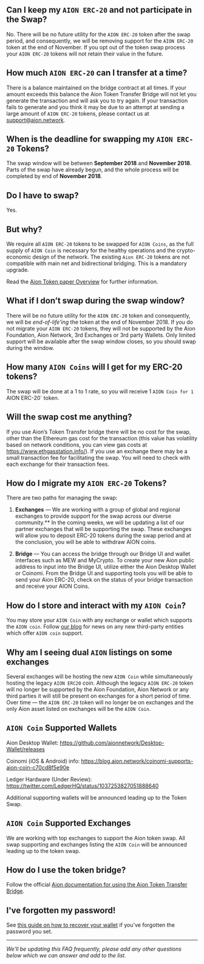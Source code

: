 ## Can I keep my `AION ERC-20` and not participate in the Swap?

No. There will be no future utility for the `AION ERC-20` token after the swap period, and consequently, we will be removing support for the `AION ERC-20` token at the end of November. If you opt out of the token swap process your `AION ERC-20` tokens will not retain their value in the future.

## How much `AION ERC-20` can I transfer at a time?

There is a balance maintained on the bridge contract at all times. If your amount exceeds this balance the Aion Token Transfer Bridge will not let you generate the transaction and will ask you to try again. If your transaction fails to generate and you think it may be due to an attempt at sending a large amount of `AION ERC-20` tokens, please contact us at <a href="mailto:support@aion.network">support@aion.network</a>.

## When is the deadline for swapping my `AION ERC-20` Tokens?

The swap window will be between **September 2018** and **November 2018**. Parts of the swap have already begun, and the whole process will be completed by end of **November 2018**.

## Do I have to swap?

Yes.

## But why?

We require all `AION ERC-20` tokens to be swapped for `AION Coins`, as the full supply of `AION Coin` is necessary for the healthy operations and the crypto-economic design of the network. The existing `Aion ERC-20` tokens are not compatible with main net and bidirectional bridging. This is a mandatory upgrade.

Read the <a href="https://aion.network/media/en-aion-token-overview-v2.pdf" target="_blank">Aion Token paper Overview</a>  for further information.

## What if I don’t swap during the swap window?

There will be no future utility for the `AION ERC-20` token and consequently, we will be _end-of-life’ing_ the token at the end of November 2018. If you do not migrate your `AION ERC-20` tokens, they will not be supported by the Aion Foundation, Aion Network, 3rd Exchanges or 3rd party Wallets. Only limited support will be available after the swap window closes, so you should swap during the window.

## How many `AION Coins` will I get for my ERC-20 tokens?

The swap will be done at a 1 to 1 rate, so you will receive 1 `AION Coin for 1 `AION ERC-20` token.

## Will the swap cost me anything?

If you use Aion’s Token Transfer bridge there will be no cost for the swap, other than the Ethereum gas cost for the transaction (this value has volatility based on network conditions, you can view gas costs at <a href="https://www.ethgasstation.info/" target="_blank">https://www.ethgasstation.info/</a>). If you use an exchange there may be a small transaction fee for facilitating the swap. You will need to check with each exchange for their transaction fees.

## How do I migrate my `AION ERC-20` Tokens?

There are two paths for managing the swap:

1) **Exchanges** — We are working with a group of global and regional exchanges to provide support for the swap across our diverse community.** In the coming weeks, we will be updating a list of our partner exchanges that will be supporting the swap. These exchanges will allow you to deposit ERC-20 tokens during the swap period and at the conclusion, you will be able to withdraw AION coins.

2) **Bridge** — You can access the bridge through our Bridge UI and wallet interfaces such as MEW and MyCrypto. To create your new Aion public address to input into the Bridge UI, utilize either the  Aion Desktop Wallet or Coinomi. From the Bridge UI and supporting tools you will be able to send your Aion ERC-20, check on the status of your bridge transaction and receive your AION Coins.

## How do I store and interact with my `AION Coin`?

You may store your `AION Coin` with any exchange or wallet which supports the `AION coin`. Follow [our blog](https://blog.aion.network/) for news on any new third-party entities which offer `AION coin` support.

## Why am I seeing dual `AION` listings on some exchanges

Several exchanges will be hosting the new `AION Coin` while simultaneously hosting the legacy `AION ERC20` coin. Although the legacy `AION ERC-20` token will no longer be supported by the Aion Foundation, Aion Network or any third parties it will still be present on exchanges for a short period of time. Over time — the `AION ERC-20` token will no longer be on exchanges and the only Aion asset listed on exchanges will be the `AION Coin`.

## `AION Coin` Supported Wallets

Aion Desktop Wallet: <a href="https://github.com/aionnetwork/Desktop-Wallet/releases" target="_blank">https://github.com/aionnetwork/Desktop-Wallet/releases</a>

Coinomi (iOS & Android) info: <a href="https://blog.aion.network/coinomi-supports-aion-coin-c70cd8f5e90e" target="_blank">https://blog.aion.network/coinomi-supports-aion-coin-c70cd8f5e90e</a>

Ledger Hardware (Under Review): <a href="https://twitter.com/LedgerHQ/status/1037253827051888640" target="_blank">https://twitter.com/LedgerHQ/status/1037253827051888640</a>

Additional supporting wallets will be announced leading up to the Token Swap.

## `AION Coin` Supported Exchanges

We are working with top exchanges to support the Aion token swap. All swap supporting and exchanges listing the `AION Coin` will be announced leading up to the token swap.

## How do I use the token bridge?

Follow the official [Aion documentation for using the Aion Token Transfer Bridge](doc:swap-overview).

## I've forgotten my password!
See [this guide on how to recover your wallet](doc:ive-forgotten-my-password) if you've forgotten the password you set.

---

*We’ll be updating this FAQ frequently, please add any other questions below which we can answer and add to the list.*